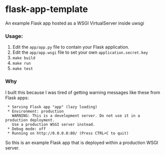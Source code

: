 # flask-app-template

An example Flask app hosted as a WSGI VirtualServer inside uwsgi

### Usage:

1. Edit the `app/app.py` file to contain your Flask application.
2. Edit the `app/app.wsgi` file to set your own `application.secret.key`
3. `make build`
4. `make run`
5. `make test`

### Why

I built this because I was tired of getting warning messages like these from Flask apps:

```
 * Serving Flask app "app" (lazy loading)
 * Environment: production
   WARNING: This is a development server. Do not use it in a production deployment.
   Use a production WSGI server instead.
 * Debug mode: off
 * Running on http://0.0.0.0:80/ (Press CTRL+C to quit)
```

So this is an example Flask app that is deployed within a production WSGI server.
